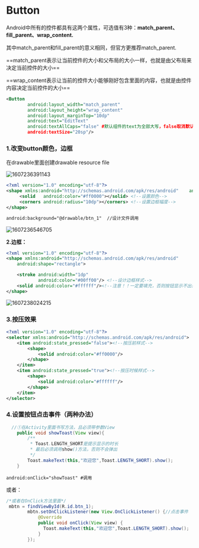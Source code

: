 # Button

Android中所有的控件都具有这两个属性，可选值有3种：**match_parent、fill_parent、wrap_content.**

其中match_parent和fill_parent的意义相同，但官方更推荐match_parent.

==match_parent表示让当前控件的大小和父布局的大小一样，也就是由父布局来决定当前控件的大小==

==wrap_content表示让当前的控件大小能够刚好包含里面的内容，也就是由控件内容决定当前控件的大小==

```xml
<Button
        android:layout_width="match_parent"
        android:layout_height="wrap_content"
        android:layout_marginTop="10dp"
        android:text="EditText"
        android:textAllCaps="false" #默认组件的text为全部大写，false取消默认
        android:textSize="20sp"/>
```



### 1.改变button颜色，边框

在drawable里面创建drawable resource file

![1607236391143](D:\typora\图片\1607236391143.png)

```xml
<?xml version="1.0" encoding="utf-8"?>
<shape xmlns:android="http://schemas.android.com/apk/res/android"    android:shape="rectangle">     
     <solid   android:color="#ff0000"></solid> <!--设置颜色-->   
     <corners android:radius="10dp"></corners> <!--设置边框幅度-->
</shape>
```

```xml
android:background="@drawable/btn_1"  //设计文件调用
```

![1607236546705](D:\typora\图片\1607236546705.png)

**2.边框：**

```xml
<?xml version="1.0" encoding="utf-8"?>
<shape xmlns:android="http://schemas.android.com/apk/res/android"
    android:shape="rectangle">

    <stroke android:width="1dp"
            android:color="#00ff00"/> <!--设计边框样式-->
    <solid android:color="#ffffff"/><!--注意！！一定要填充，否则按钮显示不出来-->
</shape>
```

![1607238024215](D:\typora\图片\1607238024215.png)

### 3.按压效果

```xml
<?xml version="1.0" encoding="utf-8"?>
<selector xmlns:android="http://schemas.android.com/apk/res/android">
    <item android:state_pressed="false"><!--按压前样式-->
        <shape>
            <solid android:color="#ff0000"/>
        </shape>
    </item>
    <item android:state_pressed="true"><!--按压时候样式-->
        <shape>
            <solid android:color="#ffffff"/>
        </shape>
    </item>
</selector>
```



### 4.设置按钮点击事件（两种办法）

```java
  //①在Activity里面书写方法，且必须带参数View
    public void showToast(View view){
        /**
         * Toast.LENGTH_SHORT是提示显示的时长
         * 最后必须调用show()方法，否则不会弹出
         */
        Toast.makeText(this,"欢迎您",Toast.LENGTH_SHORT).show();
    }
```

```properties
android:onClick="showToast" #调用
```



或者：

```java
/*或者在OnClick方法里面*/
 mbtn = findViewById(R.id.btn_1);
        mbtn.setOnClickListener(new View.OnClickListener() {//点击事件
            @Override
            public void onClick(View view) {
              Toast.makeText(this,"欢迎您",Toast.LENGTH_SHORT).show();
            }
        });
```


